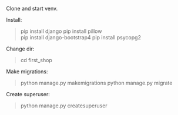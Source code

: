 Clone and start venv.

Install:
> pip install django
> pip install pillow                       
> pip install django-bootstrap4
> pip install psycopg2

Change dir:
> cd first_shop

Make migrations:
> python manage.py makemigrations
> python manage.py migrate

Create superuser:
> python manage.py createsuperuser

